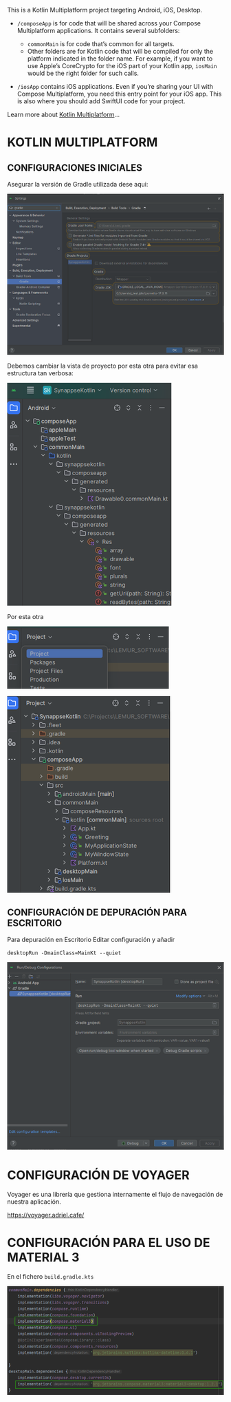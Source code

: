 This is a Kotlin Multiplatform project targeting Android, iOS, Desktop.

* `/composeApp` is for code that will be shared across your Compose Multiplatform applications.
  It contains several subfolders:
  - `commonMain` is for code that’s common for all targets.
  - Other folders are for Kotlin code that will be compiled for only the platform indicated in the folder name.
    For example, if you want to use Apple’s CoreCrypto for the iOS part of your Kotlin app,
    `iosMain` would be the right folder for such calls.

* `/iosApp` contains iOS applications. Even if you’re sharing your UI with Compose Multiplatform, 
  you need this entry point for your iOS app. This is also where you should add SwiftUI code for your project.


Learn more about [Kotlin Multiplatform](https://www.jetbrains.com/help/kotlin-multiplatform-dev/get-started.html)…

# KOTLIN MULTIPLATFORM

## CONFIGURACIONES INICIALES

Asegurar la versión de Gradle utilizada dese aqui:

![alt text](image.png)



Debemos cambiar la vista de proyecto por esta otra para evitar esa estructura tan verbosa:

![img.png](img.png)

Por esta otra

![img_1.png](img_1.png)

![img_2.png](img_2.png)


## CONFIGURACIÓN DE DEPURACIÓN PARA ESCRITORIO

Para depuración en Escritorio Editar configuración y añadir 
  
    desktopRun -DmainClass=MainKt --quiet

![img_3.png](img_3.png)


# CONFIGURACIÓN DE VOYAGER

Voyager es una librería que gestiona internamente el flujo de navegación de nuestra aplicación.

https://voyager.adriel.cafe/


# CONFIGURACIÓN PARA EL USO DE MATERIAL 3

En el fichero ```build.gradle.kts```

![alt text](image-1.png)
